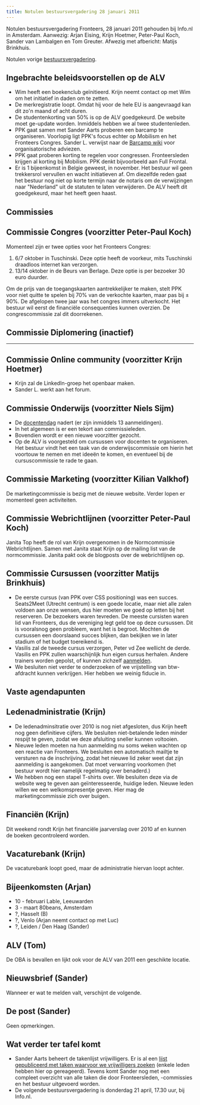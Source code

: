 ```yaml
---
title: Notulen bestuursvergadering 28 januari 2011
---
```


Notulen bestuursvergadering Fronteers, 28 januari 2011 gehouden bij Info.nl in Amsterdam. Aanwezig: Arjan Eising, Krijn Hoetmer, Peter-Paul Koch, Sander van Lambalgen en Tom Greuter. Afwezig met afbericht: Matijs Brinkhuis.

Notulen vorige [bestuursvergadering](/vereniging/bestuur/notulen/05-11-2010).

## Ingebrachte beleidsvoorstellen op de ALV

-   Wim heeft een boekenclub geïnitieerd. Krijn neemt contact op met Wim om het initiatief in daden om te zetten.
-   De merkregistratie loopt. Omdat hij voor de hele EU is aangevraagd kan dit zo'n maand of acht duren.
-   De studentenkorting van 50% is op de ALV goedgekeurd. De website moet ge-update worden. Inmiddels hebben we al twee studentenleden.
-   PPK gaat samen met Sander Aarts proberen een barcamp te organiseren. Voorlopig ligt PPK's focus echter op Mobilism en het Fronteers Congres. Sander L. verwijst naar de [Barcamp wiki](http://barcamp.org/) voor organisatorische adviezen.
-   PPK gaat proberen korting te regelen voor congressen. Fronteersleden krijgen al korting bij Mobilism. PPK denkt bijvoorbeeld aan Full Frontal.
-   Er is 1 bijeenkomst in Belgie geweest, in november. Het bestuur wil geen trekkersrol vervullen en wacht initiatieven af. Om diezelfde reden gaat het bestuur nog niet op korte termijn naar de notaris om de verwijzingen naar "Nederland" uit de statuten te laten verwijderen. De ALV heeft dit goedgekeurd, maar het heeft geen haast.

## Commissies

## Commissie Congres (voorzitter Peter-Paul Koch)

Momenteel zijn er twee opties voor het Fronteers Congres:

1. 6/7 oktober in Tuschinski. Deze optie heeft de voorkeur, mits Tuschinski draadloos internet kan verzorgen.
2. 13/14 oktober in de Beurs van Berlage. Deze optie is per bezoeker 30 euro duurder.

Om de prijs van de toegangskaarten aantrekkelijker te maken, stelt PPK voor niet quitte te spelen bij 70% van de verkochte kaarten, maar pas bij ± 90%. De afgelopen twee jaar was het congres immers uitverkocht. Het bestuur wil eerst de financiële consequenties kunnen overzien. De congrescommissie zal dit doorrekenen.

## Commissie Diplomering (inactief)

---

## Commissie Online community (voorzitter Krijn Hoetmer)

-   Krijn zal de LinkedIn-groep het openbaar maken.
-   Sander L. werkt aan het forum.

## Commissie Onderwijs (voorzitter Niels Sijm)

-   De [docentendag](/docentendag) nadert (er zijn inmiddels 13 aanmeldingen).
-   In het algemeen is er een tekort aan commissieleden.
-   Bovendien wordt er een nieuwe voorzitter gezocht.
-   Op de ALV is voorgesteld om cursussen voor docenten te organiseren. Het bestuur vindt het een taak van de onderwijscommissie om hierin het voortouw te nemen en met ideeën te komen, en eventueel bij de cursuscommissie te rade te gaan.

## Commissie Marketing (voorzitter Kilian Valkhof)

De marketingcommissie is bezig met de nieuwe website. Verder lopen er momenteel geen activiteiten.

## Commissie Webrichtlijnen (voorzitter Peter-Paul Koch)

Janita Top heeft de rol van Krijn overgenomen in de Normcommissie Webrichtlijnen. Samen met Janita staat Krijn op de mailing list van de normcommissie. Janita pakt ook de blogposts over de webrichtlijnen op.

## Commissie Cursussen (voorzitter Matijs Brinkhuis)

-   De eerste cursus (van PPK over CSS positioning) was een succes. Seats2Meet (Utrecht centrum) is een goede locatie, maar niet alle zalen voldoen aan onze wensen, dus hier moeten we goed op letten bij het reserveren. De bezoekers waren tevreden. De meeste cursisten waren lid van Fronteers, dus de vereniging legt geld toe op deze cursussen. Dit is vooralsnog geen probleem, want het is begroot. Mochten de cursussen een doorslaand succes blijken, dan bekijken we in later stadium of het budget toereikend is.
-   Vasilis zal de tweede cursus verzorgen, Peter vd Zee wellicht de derde. Vasilis en PPK zullen waarschijnlijk hun eigen cursus herhalen. Andere trainers worden gepolst, of kunnen zichzelf [aanmelden](/nl/activiteiten/workshops/#meer-informatie-voor-trainers).
-   We besluiten niet verder te onderzoeken of we vrijstelling van btw-afdracht kunnen verkrijgen. Hier hebben we weinig fiducie in.

## Vaste agendapunten

## Ledenadministratie (Krijn)

-   De ledenadminsitratie over 2010 is nog niet afgesloten, dus Krijn heeft nog geen definitieve cijfers. We besluiten niet-betalende leden minder respijt te geven, zodat we deze afsluiting sneller kunnen voltooien.
-   Nieuwe leden moeten na hun aanmelding nu soms weken wachten op een reactie van Fronteers. We besluiten een automatisch mailtje te versturen na de inschrijving, zodat het nieuwe lid zeker weet dat zijn aanmelding is aangekomen. Dat moet verwarring voorkomen (het bestuur wordt hier namelijk regelmatig over benaderd.)
-   We hebben nog een stapel T-shirts over. We besluiten deze via de website weg te geven aan geïnteresseerde, huidige leden. Nieuwe leden willen we een welkomspresentje geven. Hier mag de marketingcommissie zich over buigen.

## Financiën (Krijn)

Dit weekend rondt Krijn het financiële jaarverslag over 2010 af en kunnen de boeken gecontroleerd worden.

## Vacaturebank (Krijn)

De vacaturebank loopt goed, maar de administratie hiervan loopt achter.

## Bijeenkomsten (Arjan)

-   10 - februari Lable, Leeuwarden
-   3 - maart 80beans, Amsterdam
-   ?, Hasselt (B)
-   ?, Venlo (Arjan neemt contact op met Luc)
-   ?, Leiden / Den Haag (Sander)

## ALV (Tom)

De OBA is bevallen en lijkt ook voor de ALV van 2011 een geschikte locatie.

## Nieuwsbrief (Sander)

Wanneer er wat te melden valt, verschijnt de volgende.

## De post (Sander)

Geen opmerkingen.

## Wat verder ter tafel komt

-   Sander Aarts beheert de takenlijst vrijwilligers. Er is al een [lijst gepubliceerd met taken waarvoor we vrijwilligers zoeken](/vereniging/vrijwilligers) (enkele leden hebben hier op gereageerd). Tevens komt Sander nog met een compleet overzicht van alle taken die door Fronteersleden, -commissies en het bestuur uitgevoerd worden.
-   De volgende bestuursvergadering is donderdag 21 april, 17.30 uur, bij Info.nl.
